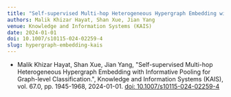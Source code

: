 ```yaml
---
title: "Self-supervised Multi-hop Heterogeneous Hypergraph Embedding with Informative Pooling for Graph-level Classification"
authors: Malik Khizar Hayat, Shan Xue, Jian Yang
venue: Knowledge and Information Systems (KAIS)
date: 2024-01-01
doi: 10.1007/s10115-024-02259-4
slug: hypergraph-embedding-kais
---
```


- Malik Khizar Hayat, Shan Xue, Jian Yang, "Self-supervised Multi-hop Heterogeneous Hypergraph Embedding with Informative Pooling for Graph-level Classification.", Knowledge and Information Systems (KAIS), vol. 67.0, pp. 1945-1968, 2024-01-01. [doi: 10.1007/s10115-024-02259-4](10.1007/s10115-024-02259-4)
